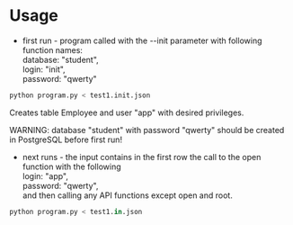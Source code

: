 # Usage

- first run - program called with the --init parameter with following function names:    
database: "student",  
login: "init",   
password: "qwerty"  

```python
python program.py < test1.init.json
```

Creates table Employee and user "app" with desired privileges.

WARNING: database "student" with password "qwerty" should be created in PostgreSQL before first run!

- next runs - the input contains in the first row the call to the open function with the 
following  
login: "app",  
password: "qwerty",   
and then calling any API functions except open and root.

```python
python program.py < test1.in.json
```

